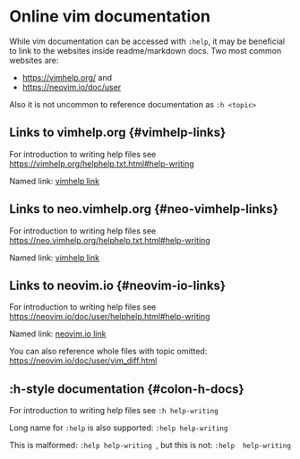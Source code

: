 # Online vim documentation

While vim documentation can be accessed with `:help`, it may be beneficial to
link to the websites inside readme/markdown docs. Two most common websites are:

- <https://vimhelp.org/> and
- <https://neovim.io/doc/user>

Also it is not uncommon to reference documentation as `:h <topic>`

## Links to vimhelp.org {#vimhelp-links}

For introduction to writing help files see
<https://vimhelp.org/helphelp.txt.html#help-writing>

Named link: [vimhelp link](https://vimhelp.org/helphelp.txt.html#help-writing)

## Links to neo.vimhelp.org {#neo-vimhelp-links}

For introduction to writing help files see
<https://neo.vimhelp.org/helphelp.txt.html#help-writing>

Named link: [vimhelp link](https://neo.vimhelp.org/helphelp.txt.html#help-writing)

## Links to neovim.io {#neovim-io-links}

For introduction to writing help files see
<https://neovim.io/doc/user/helphelp.html#help-writing>

Named link: [neovim.io link](https://neovim.io/doc/user/helphelp.html#help-writing)

You can also reference whole files with topic omitted:
<https://neovim.io/doc/user/vim_diff.html>

## :h-style documentation {#colon-h-docs}

For introduction to writing help files see
`:h help-writing`

Long name for `:help` is also supported: `:help help-writing`

This is malformed: `:help help-writing `, but this is not: `:help  help-writing`

